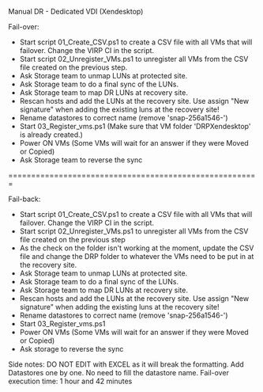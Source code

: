 Manual DR - Dedicated VDI (Xendesktop)

Fail-over:

- Start script 01_Create_CSV.ps1 to create a CSV file with all VMs that will failover. Change the VIRP CI in the script.
- Start script 02_Unregister_VMs.ps1 to unregister all VMs from the CSV file created on the previous step.
- Ask Storage team to unmap LUNs at protected site.
- Ask Storage team to do a final sync of the LUNs.
- Ask Storage team to map DR LUNs at recovery site.
- Rescan hosts and add the LUNs at the recovery site. Use assign "New signature" when adding the existing luns at the recovery site!
- Rename datastores to correct name (remove 'snap-256a1546-')
- Start 03_Register_vms.ps1 (Make sure that VM folder 'DRPXendesktop' is already created.)
- Power ON VMs (Some VMs will wait for an answer if they were Moved or Copied)
- Ask Storage team to reverse the sync

=======================================================

Fail-back:

- Start script 01_Create_CSV.ps1 to create a CSV file with all VMs that will failover. Change the VIRP CI in the script.
- Start script 02_Unregister_VMs.ps1 to unregister all VMs from the CSV file created on the previous step
- As the check on the folder isn't working at the moment, update the CSV file and change the DRP folder to whatever the VMs need to be put in at the recovery site.
- Ask Storage team to unmap LUNs at protected site.
- Ask Storage team to do a final sync of the LUNs.
- Ask Storage team to map DR LUNs at recovery site.
- Rescan hosts and add the LUNs at the recovery site. Use assign "New signature" when adding the existing luns at the recovery site!
- Rename datastores to correct name (remove 'snap-256a1546-')
- Start 03_Register_vms.ps1
- Power ON VMs (Some VMs will wait for an answer if they were Moved or Copied)
- Ask storage to reverse the sync

Side notes:
DO NOT EDIT with EXCEL as it will break the formatting.
Add Datastores one by one. No need to fill the datastore name.
Fail-over execution time: 1 hour and 42 minutes